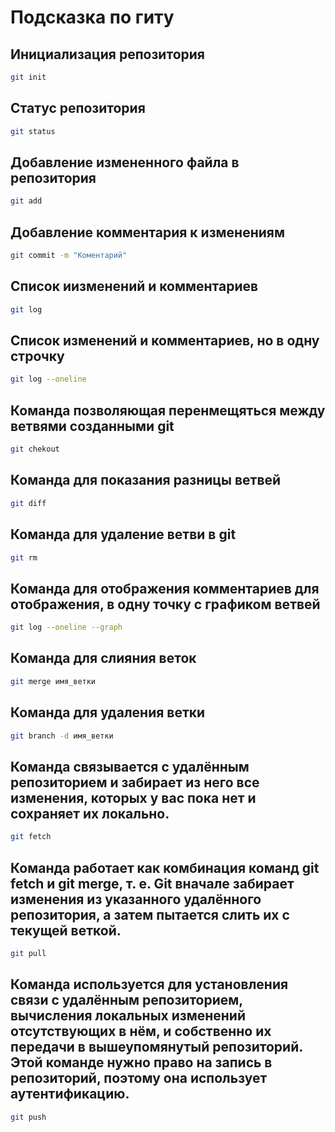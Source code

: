 # Подсказка по гиту

## Инициализация репозитория

```sh
git init
```

## Статус репозитория

```sh
git status
```
## Добавление измененного файла в репозитория

```sh
git add
```

## Добавление комментария к изменениям

```sh
git commit -m "Коментарий"
```

## Список иизменений и комментариев

```sh
git log
```

## Список изменений и комментариев, но в одну строчку

```sh
git log --oneline
```

## Команда позволяющая перенмещяться между ветвями созданными git

```sh
git chekout
```

## Команда для показания разницы ветвей

```sh
git diff
```

## Команда для удаление ветви в git

```sh
git rm
```

## Команда для отображения комментариев для отображения, в одну точку с графиком ветвей

```sh
git log --oneline --graph
```

## Команда для слияния веток

```sh
git merge имя_ветки
```

## Команда для удаления ветки

```sh
git branch -d имя_ветки
```

## Команда связывается с удалённым репозиторием и забирает из него все изменения, которых у вас пока нет и сохраняет их локально.

```sh
git fetch
```

## Команда работает как комбинация команд git fetch и git merge, т. е. Git вначале забирает изменения из указанного удалённого репозитория, а затем пытается слить их с текущей веткой.

```sh
git pull
```

## Команда используется для установления связи с удалённым репозиторием, вычисления локальных изменений отсутствующих в нём, и собственно их передачи в вышеупомянутый репозиторий. Этой команде нужно право на запись в репозиторий, поэтому она использует аутентификацию.

```sh
git push
```